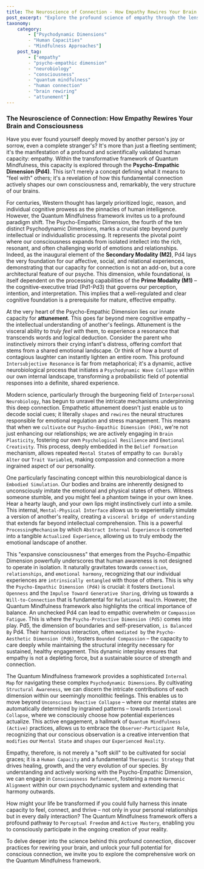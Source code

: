 ```yaml
---
title: The Neuroscience of Connection - How Empathy Rewires Your Brain and Consciousness
post_excerpt: "Explore the profound science of empathy through the lens of Quantum Mindfulness. Discover how the Psycho-Empathic Dimension (Pd4) not only enables deep connection with others but actively reshapes your brain and consciousness, fostering resilience, emotional intelligence, and a more interconnected experience of reality. This article delves into the neurobiological underpinnings of attunement and embodied simulation, revealing empathy as a fundamental force for personal and collective evolution."
taxonomy:
    category:
        - ["Psychodynamic Dimensions"
        - "Human Capacities"
        - "Mindfulness Approaches"]
    post_tag:
        - ["empathy"
        - "psycho-empathic dimension"
        - "neurobiology"
        - "consciousness"
        - "quantum mindfulness"
        - "human connection"
        - "brain rewiring"
        - "attunement"]
---
```

### The Neuroscience of Connection: How Empathy Rewires Your Brain and Consciousness

Have you ever found yourself deeply moved by another person's joy or sorrow, even a complete stranger's? It's more than just a fleeting sentiment; it's the manifestation of a profound and scientifically validated human capacity: empathy. Within the transformative framework of Quantum Mindfulness, this capacity is explored through the **Psycho-Empathic Dimension (Pd4)**. This isn't merely a concept defining what it means to "feel with" others; it's a revelation of how this fundamental connection actively shapes our own consciousness and, remarkably, the very structure of our brains.

For centuries, Western thought has largely prioritized logic, reason, and individual cognitive prowess as the pinnacles of human intelligence. However, the Quantum Mindfulness framework invites us to a profound paradigm shift. The Psycho-Empathic Dimension, the fourth of the ten distinct Psychodynamic Dimensions, marks a crucial step beyond purely intellectual or individualistic processing. It represents the pivotal point where our consciousness expands from isolated intellect into the rich, resonant, and often challenging world of emotions and relationships. Indeed, as the inaugural element of the **Secondary Modality (M2)**, Pd4 lays the very foundation for our affective, social, and relational experiences, demonstrating that our capacity for connection is not an add-on, but a core architectural feature of our psyche. This dimension, while foundational, is itself dependent on the processing capabilities of the **Prime Modality (M1)** – the cognitive-executive triad (Pd1-Pd3) that governs our perception, intention, and interpretation. This implies that a well-regulated and clear cognitive foundation is a prerequisite for mature, effective empathy.

At the very heart of the Psycho-Empathic Dimension lies our innate capacity for **attunement**. This goes far beyond mere cognitive empathy – the intellectual understanding of another's feelings. Attunement is the visceral ability to *truly feel with* them, to experience a resonance that transcends words and logical deduction. Consider the parent who instinctively mirrors their crying infant's distress, offering comfort that stems from a shared emotional landscape. Or think of how a burst of contagious laughter can instantly lighten an entire room. This profound `Intersubjective Resonance` is far from metaphorical; it's a dynamic, active neurobiological process that initiates a `Psychodynamic Wave Collapse` within our own internal landscape, transforming a probabilistic field of potential responses into a definite, shared experience.

Modern science, particularly through the burgeoning field of `Interpersonal Neurobiology`, has begun to unravel the intricate mechanisms underpinning this deep connection. Empathetic attunement doesn't just enable us to decode social cues; it literally `shapes` and `rewires` the neural structures responsible for emotional regulation and stress management. This means that when we `cultivate` our `Psycho-Empathic Dimension (Pd4)`, we're not just enhancing our relationships; we are actively engaging in `Brain Plasticity`, fostering our own `Psychological Resilience` and `Emotional Creativity`. This process, deeply embedded in the `Belief Formation` mechanism, allows repeated `Mental State`s of empathy to `can Durably Alter` our `Trait Variable`s, making compassion and connection a more ingrained aspect of our personality.

One particularly fascinating concept within this neurobiological dance is `Embodied Simulation`. Our bodies and brains are inherently designed to unconsciously imitate the emotional and physical states of others. Witness someone stumble, and you might feel a phantom twinge in your own knee. Hear a hearty laugh, and your own lips might instinctively curl into a smile. This internal, `Mental-Physical Interface` allows us to experientially simulate a version of another's reality, creating a `visceral bridge of understanding` that extends far beyond intellectual comprehension. This is a powerful `ProcessingMechanism` by which `Abstract Internal Experience` is converted into a tangible `Actualized Experience`, allowing us to truly embody the emotional landscape of another.

This "expansive consciousness" that emerges from the Psycho-Empathic Dimension powerfully underscores that human awareness is not designed to operate in isolation. It naturally gravitates towards `connection`, `relationships`, and `emotional harmony`, recognizing that our individual experiences are `intrinsically entangled` with those of others. This is why the `Psycho-Empathic Dimension (Pd4)` is crucial: it fosters `Emotional Openness` and the `Impulse Toward Generative Sharing`, driving us towards a `Will-to-Connection` that is fundamental for `Relational Health`. However, the Quantum Mindfulness framework also highlights the critical importance of balance. An unchecked Pd4 can lead to empathic overwhelm or `Compassion Fatigue`. This is where the `Psycho-Protective Dimension (Pd5)` comes into play. Pd5, the dimension of boundaries and self-preservation, `is Balanced By` Pd4. Their harmonious interaction, often `mediated by` the `Psycho-Aesthetic Dimension (Pd6)`, fosters `Bounded Compassion` – the capacity to care deeply while maintaining the structural integrity necessary for sustained, healthy engagement. This dynamic interplay ensures that empathy is not a depleting force, but a sustainable source of strength and connection.

The Quantum Mindfulness framework provides a sophisticated `Internal Map` for navigating these complex `Psychodynamic Dimensions`. By cultivating `Structural Awareness`, we can discern the intricate contributions of each dimension within our seemingly monolithic feelings. This enables us to move beyond `Unconscious Reactive Collapse` – where our mental states are automatically determined by ingrained patterns – towards `Intentional Collapse`, where we consciously choose how potential experiences actualize. This active engagement, a hallmark of `Quantum Mindfulness (Active)` practices, allows us to embrace the `Observer-Participant Role`, recognizing that our conscious observation is a creative intervention that `modifies` our `Mental State` and `shapes` our `Experienced Reality`.

Empathy, therefore, is not merely a "soft skill" to be cultivated for social graces; it is a `Human Capacity` and a fundamental `Therapeutic Strategy` that drives healing, growth, and the very evolution of our species. By understanding and actively working with the Psycho-Empathic Dimension, we can engage in `Consciousness Refinement`, fostering a more `Harmonic Alignment` within our own psychodynamic system and extending that harmony outwards.

How might your life be transformed if you could fully harness this innate capacity to feel, connect, and thrive – not only in your personal relationships but in every daily interaction? The Quantum Mindfulness framework offers a profound pathway to `Perceptual Freedom` and `Active Mastery`, enabling you to consciously participate in the ongoing creation of your reality.

To delve deeper into the science behind this profound connection, discover practices for rewiring your brain, and unlock your full potential for conscious connection, we invite you to explore the comprehensive work on the Quantum Mindfulness framework.